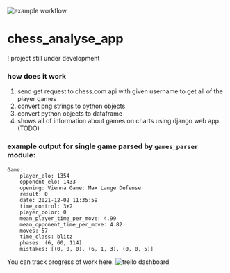 
![example workflow](https://github.com/michalskibinski109/chess_analyse_app/actions/workflows/python-app.yml/badge.svg)
# chess_analyse_app
! project still under development

### how does it work
1. send get request to chess.com api with given username to get all of the player games
2. convert png strings to python objects
3. convert python objects to dataframe
4. shows all of information about games on charts using django web app. (TODO)

### example output for single game parsed by `games_parser` module:
```
Game:
    player_elo: 1354
    opponent_elo: 1433
    opening: Vienna Game: Max Lange Defense
    result: 0
    date: 2021-12-02 11:35:59
    time_control: 3+2
    player_color: 0
    mean_player_time_per_move: 4.99
    mean_opponent_time_per_move: 4.82
    moves: 57
    time_class: blitz
    phases: (6, 60, 114)
    mistakes: [(0, 0, 0), (6, 1, 3), (0, 0, 5)]
```

You can track progress of work here. ![trello dashboard](https://trello.com/b/Gj2Rr5D2/chess-app)
